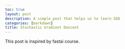 ```yaml
---
toc: true
layout: post
description: A simple post that helps us to learn SGD
categories: [markdown]
title: Stochastic Gradient Descent
---
```

This post is inspired by fastai course.
